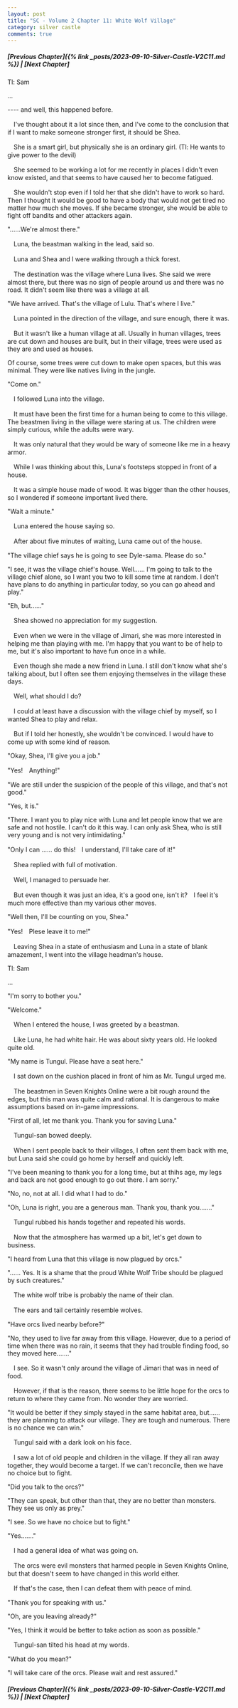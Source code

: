 ```yaml
---
layout: post
title: "SC - Volume 2 Chapter 11: White Wolf Village"
category: silver castle
comments: true
---
```


##### [Previous Chapter]({% link _posts/2023-09-10-Silver-Castle-V2C11.md %}) \| [Next Chapter]



Tl: Sam

…


---- and well, this happened before.


　I've thought about it a lot since then, and I've come to the conclusion that if I want to make someone stronger first, it should be Shea.

　She is a smart girl, but physically she is an ordinary girl. (Tl:  He wants to give power to the devil)

　She seemed to be working a lot for me recently in places I didn't even know existed, and that seems to have caused her to become fatigued.
<!--more-->


　She wouldn't stop even if I told her that she didn't have to work so hard. Then I thought it would be good to have a body that would not get tired no matter how much she moves. If she became stronger, she would be able to fight off bandits and other attackers again.


"......We're almost there."


　Luna, the beastman walking in the lead, said so.

　Luna and Shea and I were walking through a thick forest.

　The destination was the village where Luna lives. She said we were almost there, but there was no sign of people around us and there was no road. It didn't seem like there was a village at all.


"We have arrived. That's the village of Lulu. That's where I live."


　Luna pointed in the direction of the village, and sure enough, there it was.

　But it wasn't like a human village at all. Usually in human villages, trees are cut down and houses are built, but in their village, trees were used as they are and used as houses.

Of course, some trees were cut down to make open spaces, but this was minimal. They were like natives living in the jungle.


"Come on."


　I followed Luna into the village.

　It must have been the first time for a human being to come to this village. The beastmen living in the village were staring at us. The children were simply curious, while the adults were wary.


　It was only natural that they would be wary of someone like me in a heavy armor.

　While I was thinking about this, Luna's footsteps stopped in front of a house.

　It was a simple house made of wood. It was bigger than the other houses, so I wondered if someone important lived there.


"Wait a minute."


　Luna entered the house saying so.

　After about five minutes of waiting, Luna came out of the house. 


"The village chief says he is going to see Dyle-sama. Please do so."

"I see, it was the village chief's house. Well...... I'm going to talk to the village chief alone, so I want you two to kill some time at random. I don't have plans to do anything in particular today, so you can go ahead and play."

"Eh, but......"


　Shea showed no appreciation for my suggestion.

　Even when we were in the village of Jimari, she was more interested in helping me than playing with me. I'm happy that you want to be of help to me, but it's also important to have fun once in a while.

　Even though she made a new friend in Luna. I still don't know what she's talking about, but I often see them enjoying themselves in the village these days.


　Well, what should I do?

　I could at least have a discussion with the village chief by myself, so I wanted Shea to play and relax.

　But if I told her honestly, she wouldn't be convinced. I would have to come up with some kind of reason.


"Okay, Shea, I'll give you a job."

"Yes!　Anything!"

"We are still under the suspicion of the people of this village, and that's not good."

"Yes, it is."

"There. I want you to play nice with Luna and let people know that we are safe and not hostile. I can't do it this way. I can only ask Shea, who is still very young and is not very intimidating."

"Only I can ...... do this!　I understand, I'll take care of it!"


　Shea replied with full of motivation.

　Well, I managed to persuade her.


　But even though it was just an idea, it's a good one, isn't it?　I feel it's much more effective than my various other moves.


"Well then, I'll be counting on you, Shea."

"Yes!　Plese leave it to me!"

 
　Leaving Shea in a state of enthusiasm and Luna in a state of blank amazement, I went into the village headman's house.

Tl: Sam

…


"I'm sorry to bother you."

"Welcome."


　When I entered the house, I was greeted by a beastman.

　Like Luna, he had white hair. He was about sixty years old. He looked quite old.


"My name is Tungul. Please have a seat here."


　I sat down on the cushion placed in front of him as Mr. Tungul urged me.

　The beastmen in Seven Knights Online were a bit rough around the edges, but this man was quite calm and rational. It is dangerous to make assumptions based on in-game impressions.


"First of all, let me thank you. Thank you for saving Luna."


　Tungul-san bowed deeply.

　When I sent people back to their villages, I often sent them back with me, but Luna said she could go home by herself and quickly left.


"I've been meaning to thank you for a long time, but at thihs age, my legs and back are not good enough to go out there. I am sorry."

"No, no, not at all. I did what I had to do."

"Oh, Luna is right, you are a generous man. Thank you, thank you......."


　Tungul rubbed his hands together and repeated his words.

　Now that the atmosphere has warmed up a bit, let's get down to business.


"I heard from Luna that this village is now plagued by orcs."

"...... Yes. It is a shame that the proud White Wolf Tribe should be plagued by such creatures."


　The white wolf tribe is probably the name of their clan.

　The ears and tail certainly resemble wolves.


"Have orcs lived nearby before?"

"No, they used to live far away from this village. However, due to a period of time when there was no rain, it seems that they had trouble finding food, so they moved here......."


　I see. So it wasn't only around the village of Jimari that was in need of food.

　However, if that is the reason, there seems to be little hope for the orcs to return to where they came from. No wonder they are worried.


"It would be better if they simply stayed in the same habitat area, but...... they are planning to attack our village. They are tough and numerous. There is no chance we can win."


　Tungul said with a dark look on his face.

　I saw a lot of old people and children in the village. If they all ran away together, they would become a target. If we can't reconcile, then we have no choice but to fight.


"Did you talk to the orcs?"

"They can speak, but other than that, they are no better than monsters. They see us only as prey."

"I see. So we have no choice but to fight."

"Yes......."


　I had a general idea of what was going on.

　The orcs were evil monsters that harmed people in Seven Knights Online, but that doesn't seem to have changed in this world either.

　If that's the case, then I can defeat them with peace of mind.


"Thank you for speaking with us."

"Oh, are you leaving already?"

"Yes, I think it would be better to take action as soon as possible."


　Tungul-san tilted his head at my words.


"What do you mean?"
 
"I will take care of the orcs. Please wait and rest assured."






##### [Previous Chapter]({% link _posts/2023-09-10-Silver-Castle-V2C11.md %}) \| [Next Chapter]